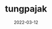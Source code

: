 ---
title: tungpajak
projectLink: https://tungpajak.sznm.dev
description: My personal tax calculator / simulator.
date: "2022-03-12"
icon: "/app_icons/book.svg"
projectType: 'apps'
stacks: 
  - nextjs
  - chakra-ui
---